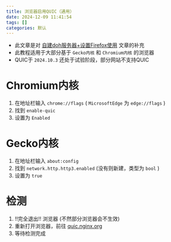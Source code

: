 ```yaml
---
title: 浏览器启用QUIC（通用）
date: 2024-12-09 11:41:54
tags: []
categories: 默认
---
```


- 此文章是对 [自建doh服务器+设置Firefox使用](https://runoneall.github.io/自建doh服务器-设置Firefox使用.html) 文章的补充
- 此教程适用于大部分基于 `Gecko内核` 和 `Chromium内核` 的浏览器
- QUIC于 `2024.10.3` 还处于试验阶段，部分网站不支持QUIC

# Chromium内核

1. 在地址栏输入 `chrome://flags` ( `MicrosoftEdge` 为 `edge://flags` )
2. 找到 `enable-quic`
3. 设置为 `Enabled`

# Gecko内核

1. 在地址栏输入 `about:config`
2. 找到 `network.http.http3.enabled` (没有则新建，类型为 `bool` )
3. 设置为 `true`

# 检测

1. !!完全退出!! 浏览器 (不然部分浏览器会不生效)
2. 重新打开浏览器，前往 [quic.nginx.org](https://quic.nginx.org/)
3. 等待检测完成
